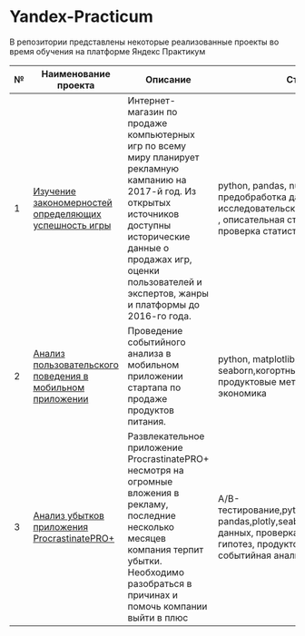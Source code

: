 # Yandex-Practicum

В репозитории представлены некоторые реализованные проекты во время обучения на платформе Яндекс Практикум


| № | Наименование проекта                                                                         | Описание                                                                                                                                                                                                                                           | Стек                                                                                                                                                      |
|---|----------------------------------------------------------------------------------------------|----------------------------------------------------------------------------------------------------------------------------------------------------------------------------------------------------------------------------------------------------|-----------------------------------------------------------------------------------------------------------------------------------------------------------|
| 1 | [Изучение закономерностей определяющих успешность игры](https://github.com/UtwoB/Yandex-Practicum/blob/23cc668297c399b09d2ea14cf89d21668226c53a/gath_prjct_1/) | Интернет-магазин по продаже компьютерных игр по всему миру  планирует рекламную кампанию на 2017-й год.  Из открытых источников доступны исторические данные о продажах игр,  оценки пользователей и экспертов, жанры и платформы до 2016-го года. | python, pandas, numpy , matplotlib, предобработка данных , исследовательский анализ данных , описательная статистика, проверка статистических гипотез     |
| 2 | [Анализ пользовательского поведения в мобильном приложении](https://github.com/UtwoB/Yandex-Practicum/blob/23cc668297c399b09d2ea14cf89d21668226c53a/gath_prjct_2/)                                    | Проведение событийного анализа в мобильном приложении  стартапа по продаже продуктов питания.                                                                                                                                                      | python, matplotlib,pandas, seaborn,когортный анализ, продуктовые метрики, юнит-экономика                                                                  |
| 3 | [Анализ убытков приложения ProcrastinatePRO+](https://github.com/UtwoB/Yandex-Practicum/blob/aa44215a3dd09f174eab48a67bdc62058fd71a86/bsns_analysis_prjct/)                                                  | Развлекательное приложение ProcrastinatePRO+ несмотря на огромные вложения в рекламу,  последние несколько месяцев компания терпит убытки.  Необходимо разобраться в причинах и помочь компании выйти в плюс                                       | A/B-тестирование,python,matplotlib, pandas,plotly,seaborn,визуализация данных, проверка статистических гипотез, продуктовые метрики, событийная аналитика |
